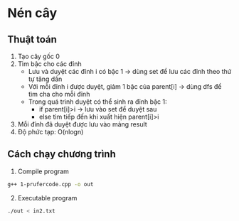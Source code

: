 # Nén cây

## Thuật toán
1. Tạo cây gốc 0
2. Tìm bậc cho các đỉnh
    - Lưu và duyệt các đỉnh i có bậc 1 -> dùng set để lưu các đỉnh theo thứ tự tăng dần
    - Với mỗi đỉnh i được duyệt, giảm 1 bậc của parent[i] -> dùng dfs để tìm cha cho mỗi đỉnh
    - Trong quá trình duyệt có thể sinh ra đỉnh bậc 1:
        - if parent[i]>i -> lưu vào set để duyệt sau
        - else tìm tiếp đến khi xuất hiện parent[i]>i
3. Mỗi đỉnh đã duyệt được lưu vào mảng result
4. Độ phức tạp: O(nlogn)

## Cách chạy chương trình
1. Compile program
```sh
g++ 1-prufercode.cpp -o out
```
2. Executable program
```sh
./out < in2.txt
```
